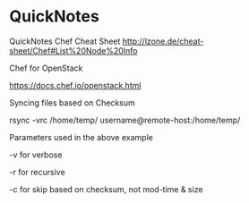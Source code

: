 # QuickNotes
QuickNotes
Chef Cheat Sheet
http://lzone.de/cheat-sheet/Chef#List%20Node%20Info

Chef for OpenStack

https://docs.chef.io/openstack.html

Syncing files based on Checksum 

rsync -vrc /home/temp/ username@remote-host:/home/temp/

Parameters used in the above example

-v for verbose

-r for recursive

-c for skip based on checksum, not mod-time & size
